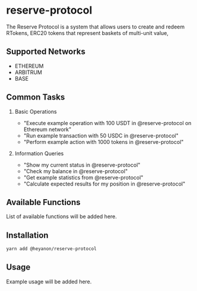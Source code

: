 # reserve-protocol

The Reserve Protocol is a system that allows users to create and redeem RTokens, ERC20 tokens that represent baskets of multi-unit value,

## Supported Networks

- ETHEREUM
- ARBITRUM
- BASE

## Common Tasks

1. Basic Operations
   - "Execute example operation with 100 USDT in @reserve-protocol on Ethereum network"
   - "Run example transaction with 50 USDC in @reserve-protocol"
   - "Perform example action with 1000 tokens in @reserve-protocol"

2. Information Queries
   - "Show my current status in @reserve-protocol"
   - "Check my balance in @reserve-protocol"
   - "Get example statistics from @reserve-protocol"
   - "Calculate expected results for my position in @reserve-protocol"


## Available Functions

List of available functions will be added here.

## Installation

```bash
yarn add @heyanon/reserve-protocol
```

## Usage

Example usage will be added here.
